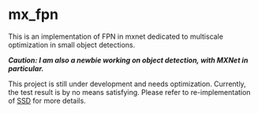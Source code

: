 # mx_fpn

This is an implementation of FPN in mxnet dedicated to multiscale optimization in small object detections.

***Caution: I am also a newbie working on object detection, with MXNet in particular.***

This project is still under development and needs optimization. Currently, the test result is by no means satisfying. Please refer to re-implementation of [SSD](https://github.com/pigtamer/myssd) for more details.
